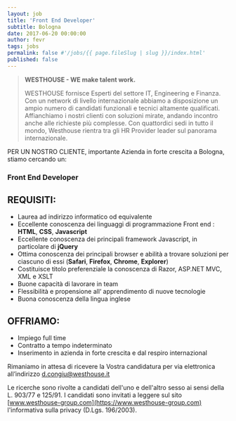 ```yaml
---
layout: job
title: 'Front End Developer'
subtitle: Bologna
date: 2017-06-20 00:00:00
author: fevr
tags: jobs
permalink: false #'/jobs/{{ page.fileSlug | slug }}/index.html'
published: false
---
```


> **WESTHOUSE - WE make talent work.**
>
> WESTHOUSE fornisce Esperti del settore IT, Engineering e Finanza. Con un network di livello internazionale
> abbiamo a disposizione un ampio numero di candidati funzionali e tecnici altamente qualificati.
> Affianchiamo i nostri clienti con soluzioni mirate, andando incontro anche alle richieste più complesse. Con
> quattordici sedi in tutto il mondo, Westhouse rientra tra gli HR Provider leader sul panorama internazionale.

PER UN NOSTRO CLIENTE, importante Azienda in forte crescita a Bologna, stiamo cercando un:

### Front End Developer

## REQUISITI:

- Laurea ad indirizzo informatico od equivalente
- Eccellente conoscenza dei linguaggi di programmazione Front end : **HTML**, **CSS**, **Javascript**
- Eccellente conoscenza dei principali framework Javascript, in particolare di **jQuery**
- Ottima conoscenza dei principali browser e abilità a trovare soluzioni per ciascuno di essi
  (**Safari**, **Firefox**, **Chrome**, **Explorer**)
- Costituisce titolo preferenziale la conoscenza di Razor, ASP.NET MVC, XML e XSLT
- Buone capacità di lavorare in team
- Flessibilità e propensione all‘ apprendimento di nuove tecnologie
- Buona conoscenza della lingua inglese

## OFFRIAMO:

- Impiego full time
- Contratto a tempo indeterminato
- Inserimento in azienda in forte crescita e dal respiro internazional

Rimaniamo in attesa di ricevere la Vostra candidatura per via elettronica all’indirizzo [d.congiu@westhouse.it](mailto:d.congiu@westhouse.it)

Le ricerche sono rivolte a candidati dell'uno e dell'altro sesso ai sensi della L. 903/77 e 125/91.
I candidati sono invitati a leggere sul sito [www.westhouse-group.com](https://www.westhouse-group.com)
l'informativa sulla privacy (D.Lgs. 196/2003).
